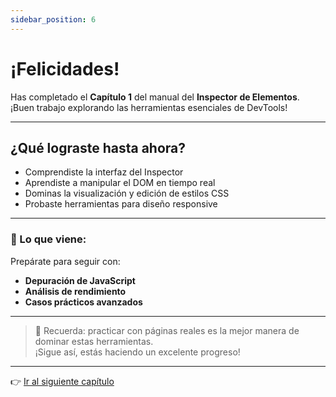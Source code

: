 ```yaml
---
sidebar_position: 6
---
```


# ¡Felicidades!

Has completado el **Capítulo 1** del manual del **Inspector de Elementos**.  
¡Buen trabajo explorando las herramientas esenciales de DevTools!

---

## ¿Qué lograste hasta ahora?

- Comprendiste la interfaz del Inspector  
- Aprendiste a manipular el DOM en tiempo real  
- Dominas la visualización y edición de estilos CSS  
- Probaste herramientas para diseño responsive

---

### 🚀 Lo que viene:

Prepárate para seguir con:

- **Depuración de JavaScript**
- **Análisis de rendimiento**
- **Casos prácticos avanzados**

---

> 🧠 Recuerda: practicar con páginas reales es la mejor manera de dominar estas herramientas.  
¡Sigue así, estás haciendo un excelente progreso!

---

👉 [Ir al siguiente capítulo](./debugging-javascript.md)

